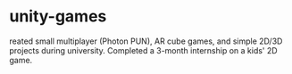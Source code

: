 # unity-games
reated small multiplayer (Photon PUN), AR cube games, and simple 2D/3D projects during university. Completed a 3-month internship on a kids' 2D game.
